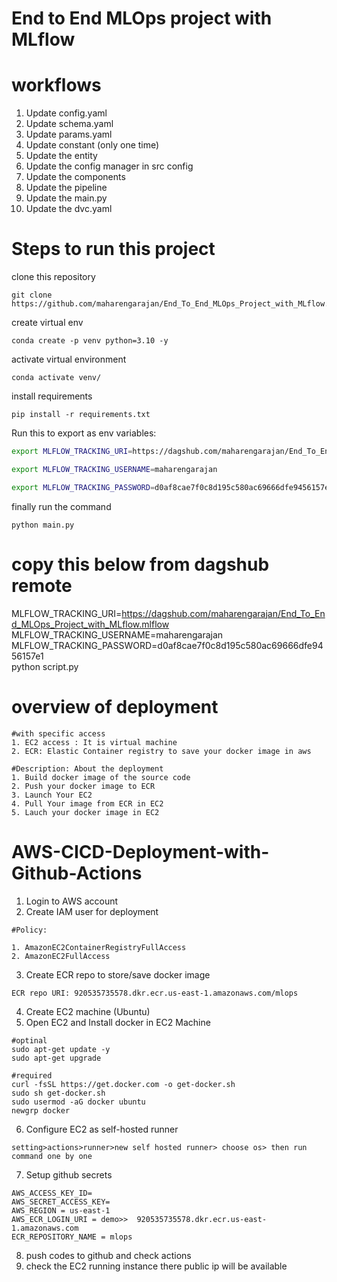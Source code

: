 # End to End MLOps project with MLflow

# workflows

1. Update config.yaml
2. Update schema.yaml
3. Update params.yaml
4. Update constant (only one time)
5. Update the entity
6. Update the config manager in src config
7. Update the components
8. Update the pipeline
9. Update the main.py
10. Update the dvc.yaml


# Steps to run this project
clone this repository
```
git clone https://github.com/maharengarajan/End_To_End_MLOps_Project_with_MLflow.git
```

create virtual env
```
conda create -p venv python=3.10 -y
```

activate virtual environment
```
conda activate venv/
```

install requirements
```
pip install -r requirements.txt
```

Run this to export as env variables:
```bash
export MLFLOW_TRACKING_URI=https://dagshub.com/maharengarajan/End_To_End_MLOps_Project_with_MLflow.mlflow

export MLFLOW_TRACKING_USERNAME=maharengarajan 

export MLFLOW_TRACKING_PASSWORD=d0af8cae7f0c8d195c580ac69666dfe9456157e1    
```

finally run the command
```
python main.py
```

# copy this below from dagshub remote
MLFLOW_TRACKING_URI=https://dagshub.com/maharengarajan/End_To_End_MLOps_Project_with_MLflow.mlflow \
MLFLOW_TRACKING_USERNAME=maharengarajan \
MLFLOW_TRACKING_PASSWORD=d0af8cae7f0c8d195c580ac69666dfe9456157e1 \
python script.py


# overview of deployment
```
#with specific access
1. EC2 access : It is virtual machine
2. ECR: Elastic Container registry to save your docker image in aws

#Description: About the deployment
1. Build docker image of the source code
2. Push your docker image to ECR
3. Launch Your EC2 
4. Pull Your image from ECR in EC2
5. Lauch your docker image in EC2
```

# AWS-CICD-Deployment-with-Github-Actions
1. Login to AWS account
2. Create IAM user for deployment
```
#Policy:

1. AmazonEC2ContainerRegistryFullAccess
2. AmazonEC2FullAccess
```
3. Create ECR repo to store/save docker image
```
ECR repo URI: 920535735578.dkr.ecr.us-east-1.amazonaws.com/mlops
```
4. Create EC2 machine (Ubuntu)
5. Open EC2 and Install docker in EC2 Machine
```
#optinal
sudo apt-get update -y
sudo apt-get upgrade

#required
curl -fsSL https://get.docker.com -o get-docker.sh
sudo sh get-docker.sh
sudo usermod -aG docker ubuntu
newgrp docker
```
6. Configure EC2 as self-hosted runner
```
setting>actions>runner>new self hosted runner> choose os> then run command one by one
```
7. Setup github secrets
```
AWS_ACCESS_KEY_ID=
AWS_SECRET_ACCESS_KEY=
AWS_REGION = us-east-1
AWS_ECR_LOGIN_URI = demo>>  920535735578.dkr.ecr.us-east-1.amazonaws.com
ECR_REPOSITORY_NAME = mlops
```
8. push codes to github and check actions
9. check the EC2 running instance there public ip will be available